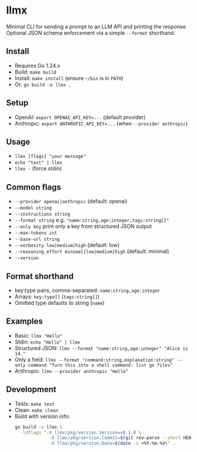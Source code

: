 # llmx

Minimal CLI for sending a prompt to an LLM API and printing the response. Optional JSON schema enforcement via a simple `--format` shorthand.

## Install
- Requires Go 1.24.x
- Build: `make build`
- Install: `make install` (ensure `~/bin` is in `PATH`)
- Or: `go build -o llmx .`

## Setup
- OpenAI: `export OPENAI_API_KEY=...`  (default provider)
- Anthropic: `export ANTHROPIC_API_KEY=...`  (when `--provider anthropic`)

## Usage
- `llmx [flags] "your message"`
- `echo "text" | llmx`
- `llmx -`  (force stdin)

## Common flags
- `--provider openai|anthropic` (default: openai)
- `--model string`
- `--instructions string`
- `--format string`  e.g. `"name:string,age:integer,tags:string[]"`
- `--only key`       print only a key from structured JSON output
- `--max-tokens int`
- `--base-url string`
- `--verbosity low|medium|high` (default: low)
- `--reasoning_effort minimal|low|medium|high` (default: minimal)
- `--version`

## Format shorthand
- key:type pairs, comma-separated: `name:string,age:integer`
- Arrays: `key:type[]` (`tags:string[]`)
- Omitted type defaults to string (`name`)

## Examples
- Basic: `llmx "Hello"`
- Stdin: `echo "Hello" | llmx`
- Structured JSON: `llmx --format "name:string,age:integer" "Alice is 14."`
- Only a field: `llmx --format "command:string,explanation:string" --only command "Turn this into a shell command: list go files"`
- Anthropic: `llmx --provider anthropic "Hello"`

## Development
- Tests: `make test`
- Clean: `make clean`
- Build with version info:
  ```sh
  go build -o llmx \
    -ldflags "-X llmx/pkg/version.Version=v0.1.0 \
               -X llmx/pkg/version.Commit=$(git rev-parse --short HEAD) \
               -X llmx/pkg/version.Date=$(date -u +%Y-%m-%d)" .
  ```

